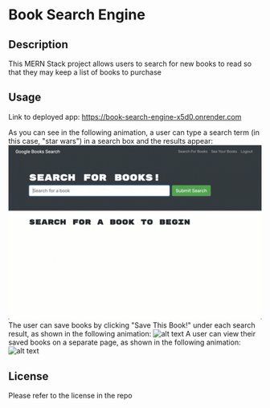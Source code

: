 # Book Search Engine 

## Description

This MERN Stack project allows users to search for new books to read
so that they may keep a list of books to purchase


## Usage

Link to deployed app: https://book-search-engine-x5d0.onrender.com 

As you can see in the following animation, a user can type a search term (in this case, "star wars") in a search box and the results appear:
![alt text](./assets/demo1.gif)
The user can save books by clicking "Save This Book!" under each search result, as shown in the following animation:
![alt text](./assets/demo2.gif)
A user can view their saved books on a separate page, as shown in the following animation:
![alt text](./assets/demo3.gif)



## License

Please refer to the license in the repo

